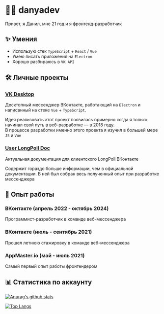 # 👨‍💻 danyadev

Привет, я Данил, мне 21 год и я фронтенд-разработчик

## ✨ Умения

* Использую стек `TypeScript` + `React` / `Vue`
* Умею писать приложения на `Electron`
* Хорошо разбираюсь в `VK API`

## 🛠 Личные проекты

### [VK Desktop](https://github.com/danyadev/vk-desktop)

Десктопный мессенджер ВКонтакте, работающий на `Electron` и написанный на стеке `Vue` + `TypeScript`. 

Идея реализовать этот проект появилась примерно когда я только начинал свой путь в веб-разработке — в 2018 году.  
В процессе разработки именно этого проекта я изучил в большей мере `JS` и `Vue`

### [User LongPoll Doc](https://github.com/danyadev/longpoll-doc)

Актуальная документация для клиентского LongPoll ВКонтакте

Содержит гораздо больше информации, чем в официальной документации.
В ней был собран весь полученный опыт при разработке мессенджера

## 💼 Опыт работы

### ВКонтакте (апрель 2022 - октябрь 2024)

Программист-разработчик в команде веб-мессенджера

### ВКонтакте (июль - сентябрь 2021)

Прошел летнюю стажировку в команде веб-мессенджера

### AppMaster.io (май - июль 2021)

Самый первый опыт работы фронтендером

## 📊 Статистика по аккаунту

[![Anurag's github stats](https://github-readme-stats.vercel.app/api?username=danyadev&count_private=true&show_icons=true&theme=dark&hide=contribs&include_all_commits=true)](https://github.com/anuraghazra/github-readme-stats)

[![Top Langs](https://github-readme-stats.vercel.app/api/top-langs/?username=danyadev&show_icons=true&theme=dark&count_private=true&layout=compact&card_width=445&langs_count=4)](https://github.com/anuraghazra/github-readme-stats)
